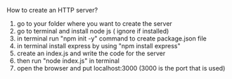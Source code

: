 How to create an HTTP server?

1. go to your folder where you want to create the server
2. go to terminal and install node js ( ignore if installed)
3. in terminal run "npm init -y" command to create package.json file
4. in terminal install express by using "npm install express"
5. create an index.js and write the code for the server
6. then run "node index.js" in terminal 
7. open the browser and put localhost:3000    (3000 is the port that is used)